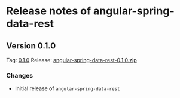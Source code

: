 # Release notes of angular-spring-data-rest

## Version 0.1.0

Tag: [0.1.0](https://github.com/guylabs/angular-spring-data-rest/tree/0.1.0)
Release: [angular-spring-data-rest-0.1.0.zip](https://github.com/guylabs/angular-spring-data-rest/releases/download/0.1.0/angular-spring-data-rest-0.1.0.zip)

### Changes

* Initial release of `angular-spring-data-rest`
